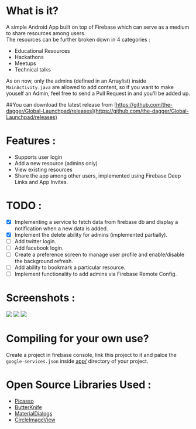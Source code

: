 What is it?
====
A simple Android App built on top of Firebase which can serve as a medium to share resources among users.<br>
The resources can be further broken down in 4 categories :
* Educational Resources
* Hackathons
* Meetups
* Technical talks

As on now, only the admins (defined in an Arraylist) inside `MainActivity.java` are allowed to add content, so if you want to make youself an Admin, feel free to send a Pull Request in and you'll be added up.

##You can download the latest release from 
[https://github.com/the-dagger/Global-Launchpad/releases](https://github.com/the-dagger/Global-Launchpad/releases)

Features : 
====
* Supports user login
* Add a new resource (admins only)
* View existing resources
* Share the app among other users, implemented using Firebase Deep Links and App Invites.

TODO : 
====
- [x] Implementing a service to fetch data from firebase db and display a notification when a new data is added.
- [x] Implement the delete ability for admins (implemented partially).
- [ ] Add twitter login.
- [ ] Add facebook login.
- [ ] Create a preference screen to manage user profile and enable/disable the background refresh.
- [ ] Add ability to bookmark a particular resource.
- [ ] Implement functionality to add admins via Firebase Remote Config.

Screenshots :
====
![](https://i.imgur.com/J9WKLCL.png?1)  ![](https://i.imgur.com/nwoscQb.png?1)  ![](https://i.imgur.com/krBQleU.png?1)

Compiling for your own use?
====
Create a project in firebase console, link this project to it and palce the `google-services.json` inside  [app/](/app/) directory of your project.

Open Source Libraries Used :
====
* [Picasso](https://github.com/square/picasso)
* [ButterKnife](https://github.com/JakeWharton/butterknife)
* [MaterialDialogs](https://github.com/afollestad/material-dialogs)
* [CircleImageView](https://github.com/hdodenhof/CircleImageView)
